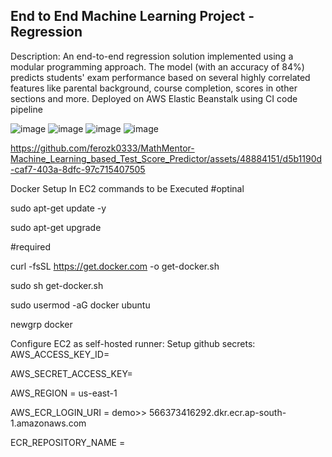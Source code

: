 ## End to End Machine Learning Project - Regression

Description: An end-to-end regression solution implemented using a modular programming approach. The model (with an accuracy of 84%) predicts students' exam performance based on several highly correlated features like parental background, course completion, scores in other sections and more. Deployed on AWS Elastic Beanstalk using CI code pipeline

![image](https://github.com/ferozk0333/MLProject/assets/48884151/d1987c13-bbde-46e8-b54e-90672b7464a3)
![image](https://github.com/ferozk0333/MLProject/assets/48884151/9a279039-6a3c-4bd7-a3a9-c46485ad3839)
![image](https://github.com/ferozk0333/MLProject/assets/48884151/7152dc60-b789-4ed6-8fd5-726f8be5d801)
![image](https://github.com/ferozk0333/MLProject/assets/48884151/bc29d5ea-9ca8-488b-afa9-aad788a5fb34)


https://github.com/ferozk0333/MathMentor-Machine_Learning_based_Test_Score_Predictor/assets/48884151/d5b1190d-caf7-403a-8dfc-97c715407505


Docker Setup In EC2 commands to be Executed
#optinal

sudo apt-get update -y

sudo apt-get upgrade

#required

curl -fsSL https://get.docker.com -o get-docker.sh

sudo sh get-docker.sh

sudo usermod -aG docker ubuntu

newgrp docker

Configure EC2 as self-hosted runner:
Setup github secrets:
AWS_ACCESS_KEY_ID=

AWS_SECRET_ACCESS_KEY=

AWS_REGION = us-east-1

AWS_ECR_LOGIN_URI = demo>> 566373416292.dkr.ecr.ap-south-1.amazonaws.com

ECR_REPOSITORY_NAME = <repo name>








